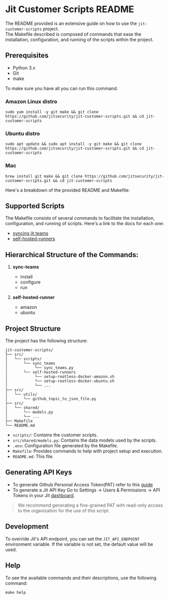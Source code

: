 # Jit Customer Scripts README

The README provided is an extensive guide on how to use the `jit-customer-scripts` project. \
The Makefile described is composed of commands that ease the installation, configuration, and running of the scripts
within the project.

## Prerequisites

- Python 3.x
- Git
- make

To make sure you have all you can run this command:

### Amazon Linux distro

```shell
sudo yum install -y git make && git clone https://github.com/jitsecurity/jit-customer-scripts.git && cd jit-customer-scripts
```

### Ubuntu distro

```shell
sudo apt update && sudo apt install -y git make && git clone https://github.com/jitsecurity/jit-customer-scripts.git && cd jit-customer-scripts
```

### Mac

```shell
brew install git make && git clone https://github.com/jitsecurity/jit-customer-scripts.git && cd jit-customer-scripts
```

Here's a breakdown of the provided README and Makefile:

## Supported Scripts

The Makefile consists of several commands to facilitate the installation, configuration, and running of scripts. Here's
a link to the docs for each one:

* [syncing jit teams](src/scripts/sync_teams/sync-teams.md)
* [self-hosted-runners](src/scripts/self-hosted-runners/self-hosted-runner.md)

## Hierarchical Structure of the Commands:

1. **sync-teams**
    - install
    - configure
    - run

2. **self-hosted-runner**
    - amazon
    - ubuntu

## Project Structure

The project has the following structure:

```
jit-customer-scripts/
├── src/
│   └── scripts/
│       └── sync_teams
│            └── sync_teams.py
|       └── self-hosted-runners
│            └── setup-rootless-docker-amazon.sh
│            └── setup-rootless-docker-ubuntu.sh
│            └── ...
├── src/
│   └── utils/
│       └── github_topic_to_json_file.py
├── src/
│   └── shared/
│       └── models.py
│       └── ...
├── Makefile
└── README.md
```

- `scripts/`: Contains the customer scripts.
- `src/shared/models.py`: Contains the data models used by the scripts.
- `.env`: Configuration file generated by the Makefile.
- `Makefile`: Provides commands to help with project setup and execution.
- `README.md`: This file.

## Generating API Keys

* To generate Github Personal Access Token(PAT) refer to
  this [guide](https://docs.github.com/en/authentication/keeping-your-account-and-data-secure/managing-your-personal-access-tokens#creating-a-personal-access-token-classic)
* To generate a Jit API Key Go to Settings -> Users & Permissions -> API Tokens in your
  Jit [dashboard](https://platform.jit.io).

> We recommend generating a fine-grained PAT with read-only access to the organization for the use of this script.

## Development

To override Jit's API endpoint, you can set the `JIT_API_ENDPOINT` environment variable. If the variable is not set, the
default value will be used.

## Help

To see the available commands and their descriptions, use the following command:

```shell
make help
```
